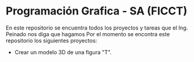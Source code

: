 # Programación Grafica - SA (FICCT)
En este repositorio se encuentra todos los proyectos y tareas que el Ing. Peinado nos diga que hagamos
Por el momento se encontra este repositorio los siguientes proyectos:
- Crear un modelo 3D de una figura "T".
